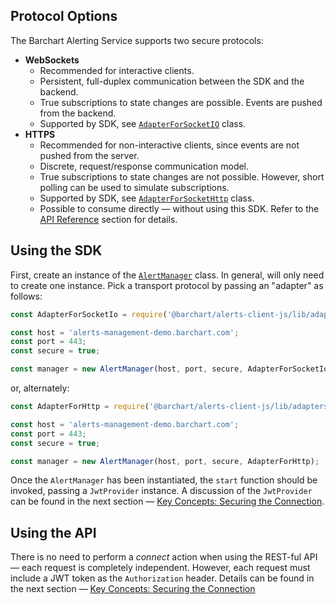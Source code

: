 ## Protocol Options

The Barchart Alerting Service supports two secure protocols:

* **WebSockets**
  * Recommended for interactive clients.
  * Persistent, full-duplex communication between the SDK and the backend.
  * True subscriptions to state changes are possible. Events are pushed from the backend.
  * Supported by SDK, see [```AdapterForSocketIO```](/content/sdk/lib-adapters?id=adapterforsocketio) class.
* **HTTPS**
  * Recommended for non-interactive clients, since events are not pushed from the server.
  * Discrete, request/response communication model.
  * True subscriptions to state changes are not possible. However, short polling can be used to simulate subscriptions.
  * Supported by SDK, see [```AdapterForSocketHttp```](/content/sdk/lib-adapters?id=adapterforhttp) class.
  * Possible to consume directly — without using this SDK. Refer to the [API Reference](/content/api_reference) section for details.

## Using the SDK

First, create an instance of the [```AlertManager```](/content/sdk/lib?id=alertmanager) class. In general, will only need to create one instance. Pick a transport protocol by passing an "adapter" as follows:

```js
const AdapterForSocketIo = require('@barchart/alerts-client-js/lib/adapters/AdapterForSocketIo');

const host = 'alerts-management-demo.barchart.com';
const port = 443;
const secure = true;

const manager = new AlertManager(host, port, secure, AdapterForSocketIo);
```

or, alternately:

```js
const AdapterForHttp = require('@barchart/alerts-client-js/lib/adapters/AdapterForHttp');

const host = 'alerts-management-demo.barchart.com';
const port = 443;
const secure = true;

const manager = new AlertManager(host, port, secure, AdapterForHttp);
```

Once the ```AlertManager``` has been instantiated, the ```start``` function should be invoked, passing a ```JwtProvider``` instance. A discussion of the ```JwtProvider``` can be found in the next section — [Key Concepts: Securing the Connection](/content/concepts/securing_the_connection).

## Using the API

There is no need to perform a _connect_ action when using the REST-ful API — each request is completely independent. However, each request must include a JWT token as the ```Authorization``` header. Details can be found in the next section — [Key Concepts: Securing the Connection](/content/concepts/securing_the_connection)
